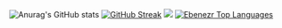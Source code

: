 ![Anurag's GitHub stats](https://github-readme-stats.vercel.app/api?username=Ebenezr&show_icons=true&theme=codeSTACKr)
[![GitHub Streak](https://github-readme-streak-stats.herokuapp.com/?user=Ebenezr&theme=dark)](https://git.io/streak-stats)
![](https://raw.githubusercontent.com/Ebenezr/github-stats/master/generated/languages.svg#gh-dark-mode-only)
<a href="https://github.com/anuraghazra/github-readme-stats"><img alt="Ebenezr Top Languages" src="https://github-readme-stats.vercel.app/api/top-langs/?username=Ebenezr&langs_count=10&layout=compact&theme=dark#" /></a>

<!--

**Ebenezr/Ebenezr** is a ✨ _special_ ✨ repository because its `README.md` (this file) appears on your GitHub profile.

Here are some ideas to get you started:

- 🔭 I’m currently working on ...
- 🌱 I’m currently learning ...
- 👯 I’m looking to collaborate on ...
- 🤔 I’m looking for help with ...
- 💬 Ask me about ...
- 📫 How to reach me: ...
- 😄 Pronouns: ...
- ⚡ Fun fact: ...
-->
